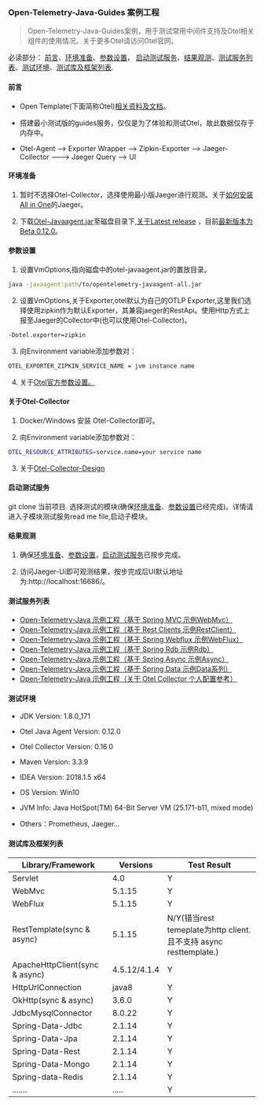 ### Open-Telemetry-Java-Guides 案例工程

> Open-Telemetry-Java-Guides案例，用于测试常用中间件支持及Otel相关组件的使用情况。关于更多Otel请访问Otel官网。

必读部分： [前言](#前言)、[环境准备](#环境准备)、[参数设置](#参数设置)，
[启动测试服务](#启动测试服务)、[结果观测](#结果观测)、[测试服务列表](#测试服务列表)、[测试环境](#测试环境)、[测试库及框架列表](#测试库及框架列表).

#### 前言 

- Open Template(下面简称Otel)[相关资料及文档](https://opentelemetry.io/docs/java/getting_started/)。

- 搭建最小测试版的guides服务，仅仅是为了体验和测试Otel，故此数据仅存于内存中。

- Otel-Agent --> Exporter Wrapper --> Zipkin-Exporter --> Jaeger-Collector ---> Jaeger Query --> UI

#### 环境准备

1. 暂时不选择Otel-Collector，选择使用最小版Jaeger进行观测。关于[如何安装All in One](https://www.jaegertracing.io/docs/1.16/getting-started/)的Jaeger。

2. 下载[Otel-Javaagent.jar](https://github.com/open-telemetry/opentelemetry-java-instrumentation/releases/download/v0.12.0/opentelemetry-javaagent-all.jar)至磁盘目录下,[关于Latest release](https://github.com/open-telemetry/opentelemetry-java-instrumentation/releases) ，目前[最新版本为Beta 0.12.0](https://github.com/open-telemetry/opentelemetry-java-instrumentation/releases/tag/v0.12.0)。


#### 参数设置

1. 设置VmOptions,指向磁盘中的otel-javaagent.jar的置放目录。
```sh
java -javaagent:path/to/opentelemetry-javaagent-all.jar
```
2. 设置VmOptions,关于Exporter,otel默认为自己的OTLP Exporter,这里我们选择使用zipkin作为默认Exporter，其兼容jaeger的RestApi。使用Http方式上报至Jaeger的Collector中(也可以使用Otel-Collector)。
```sh
-Dotel.exporter=zipkin
```
3. 向Environment variable添加参数对：
```sh
OTEL_EXPORTER_ZIPKIN_SERVICE_NAME = jvm instance name
```

4. 关于[Otel官方参数设置。](https://github.com/open-telemetry/opentelemetry-java-instrumentation#getting-started)

#### 关于Otel-Collector

1. Docker/Windows 安装 Otel-Collector即可。

2. 向Environment variable添加参数对：
```sh
OTEL_RESOURCE_ATTRIBUTES=service.name=your service name
```
3. 关于[Otel-Collector-Design](https://github.com/open-telemetry/opentelemetry-collector/blob/master/docs/design.md)

#### 启动测试服务

 git clone 当前项目. 选择测试的模块(确保[环境准备](#环境准备)、[参数设置](#参数设置)已经完成)。详情请进入子模块测试服务read me file,启动子模块。
 
#### 结果观测

1. 确保[环境准备](#环境准备)、[参数设置](#参数设置)，[启动测试服务](#启动测试服务)已按步完成。

2. 访问Jaeger-Ui即可观测结果，按步完成后UI默认地址为:http://localhost:16686/。


#### 测试服务列表

* [Open-Telemetry-Java 示例工程（基于 Spring   MVC 示例WebMvc）](otel-simple-webmvc)
* [Open-Telemetry-Java 示例工程（基于 Rest Clients 示例RestClient）](otel-simple-restclient)
* [Open-Telemetry-Java 示例工程（基于 Spring Webflux 示例WebFlux）](otel-simple-webflux)
* [Open-Telemetry-Java 示例工程（基于 Spring Rdb 示例Rdb）](otel-simple-rdb)
* [Open-Telemetry-Java 示例工程（基于 Spring Async 示例Async）](otel-simple-async)
* [Open-Telemetry-Java 示例工程（基于 Spring Data 示例Data系列）](otel-simple-spring-data)
* [Open-Telemetry-Java 示例工程（关于 Otel Collector 个人配置参考）](https://github.com/chenmudu/open-telemetry-java-guides/tree/master/config)

#### 测试环境

- JDK Version: 1.8.0_171

- Otel Java Agent Version: 0.12.0

- Otel Collector Version: 0.16.0

- Maven Version: 3.3.9

- IDEA Version: 2018.1.5 x64

- OS Version: Win10

- JVM Info: Java HotSpot(TM) 64-Bit Server VM (25.171-b11, mixed mode)

- Others：Prometheus, Jaeger...
#### 测试库及框架列表

| Library/Framework         | Versions                       |Test Result               |
|---------------------------|--------------------------------|--------------------------|
| Servlet                   | 4.0                            |Y                         |
| WebMvc                    | 5.1.15                         |Y                         |
| WebFlux                   | 5.1.15                         |Y                         |
| RestTemplate(sync & async)| 5.1.15                         |N/Y(错当rest temeplate为http client. 且不支持 async resttemplate.)|
| ApacheHttpClient(sync & async)  | 4.5.12/4.1.4            |Y                         |
| HttpUrlConnection         | java8                          |Y                         |
| OkHttp(sync & async)      | 3.6.0                          |Y                         |
| JdbcMysqlConnector        | 8.0.22                          |Y                        |
| Spring-Data-Jdbc          | 2.1.14                          |Y                        |
| Spring-Data-Jpa           | 2.1.14                          |Y                        |
| Spring-Data-Rest          | 2.1.14                          |Y                        |
| Spring-Data-Mongo         | 2.1.14                          |Y                        |
| Spring-data-Redis         | 2.1.14                          |Y                        |
| .......                   | .....                          |Y                         |